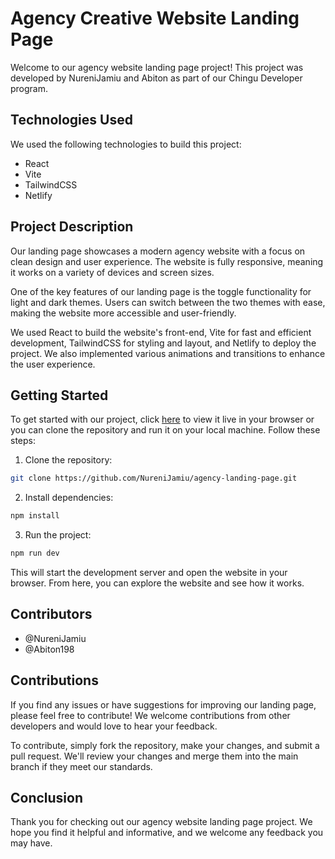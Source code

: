 # Agency Creative Website Landing Page

Welcome to our agency website landing page project! This project was developed by NureniJamiu and Abiton as part of our Chingu Developer program.

## Technologies Used

We used the following technologies to build this project:

- React
- Vite
- TailwindCSS
- Netlify

## Project Description

Our landing page showcases a modern agency website with a focus on clean design and user experience. The website is fully responsive, meaning it works on a variety of devices and screen sizes.

One of the key features of our landing page is the toggle functionality for light and dark themes. Users can switch between the two themes with ease, making the website more accessible and user-friendly.

We used React to build the website's front-end, Vite for fast and efficient development, TailwindCSS for styling and layout, and Netlify to deploy the project. We also implemented various animations and transitions to enhance the user experience.

## Getting Started

To get started with our project, click [here](https://agencycreatiive.netlify.app) to view it live in your browser or you can clone the repository and run it on your local machine. Follow these steps:

1. Clone the repository:

```bash
git clone https://github.com/NureniJamiu/agency-landing-page.git
```

2. Install dependencies:

```bash
npm install
```

3. Run the project:

```bash
npm run dev
```

This will start the development server and open the website in your browser. From here, you can explore the website and see how it works.

## Contributors

- @NureniJamiu
- @Abiton198

## Contributions

If you find any issues or have suggestions for improving our landing page, please feel free to contribute! We welcome contributions from other developers and would love to hear your feedback.

To contribute, simply fork the repository, make your changes, and submit a pull request. We'll review your changes and merge them into the main branch if they meet our standards.

## Conclusion

Thank you for checking out our agency website landing page project. We hope you find it helpful and informative, and we welcome any feedback you may have.


